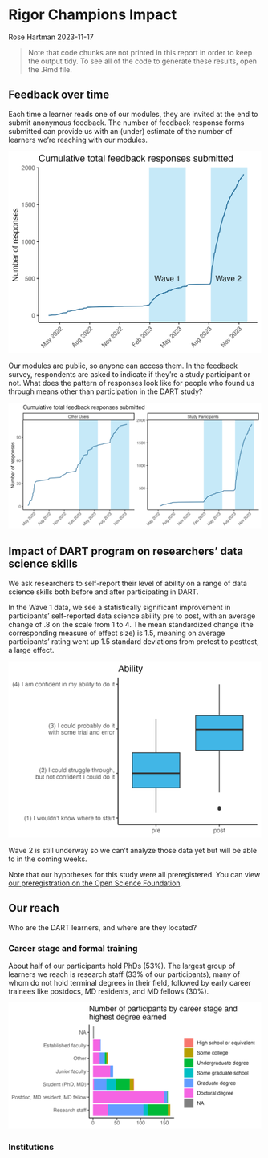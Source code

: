 Rigor Champions Impact
================
Rose Hartman
2023-11-17

> Note that code chunks are not printed in this report in order to keep
> the output tidy. To see all of the code to generate these results,
> open the .Rmd file.

## Feedback over time

Each time a learner reads one of our modules, they are invited at the
end to submit anonymous feedback. The number of feedback response forms
submitted can provide us with an (under) estimate of the number of
learners we’re reaching with our modules.

![](../figures/feedback_over_time.png)

Our modules are public, so anyone can access them. In the feedback
survey, respondents are asked to indicate if they’re a study participant
or not. What does the pattern of responses look like for people who
found us through means other than participation in the DART study?

![](../figures/feedback_over_time_nonparticipants.png)

## Impact of DART program on researchers’ data science skills

We ask researchers to self-report their level of ability on a range of
data science skills both before and after participating in DART.

In the Wave 1 data, we see a statistically significant improvement in
participants’ self-reported data science ability pre to post, with an
average change of .8 on the scale from 1 to 4. The mean standardized
change (the corresponding measure of effect size) is 1.5, meaning on
average participants’ rating went up 1.5 standard deviations from
pretest to posttest, a large effect.

![](../figures/ability_boxplot.png)

Wave 2 is still underway so we can’t analyze those data yet but will be
able to in the coming weeks.

Note that our hypotheses for this study were all preregistered. You can
view [our preregistration on the Open Science
Foundation](https://osf.io/zmnr6/?view_only=2d26a411c57d49aca1754b8920e57a71).

## Our reach

Who are the DART learners, and where are they located?

### Career stage and formal training

About half of our participants hold PhDs (53%). The largest group of
learners we reach is research staff (33% of our participants), many of
whom do not hold terminal degrees in their field, followed by early
career trainees like postdocs, MD residents, and MD fellows (30%).

![](../figures/participants_career_highestdegree.png)

### Institutions
